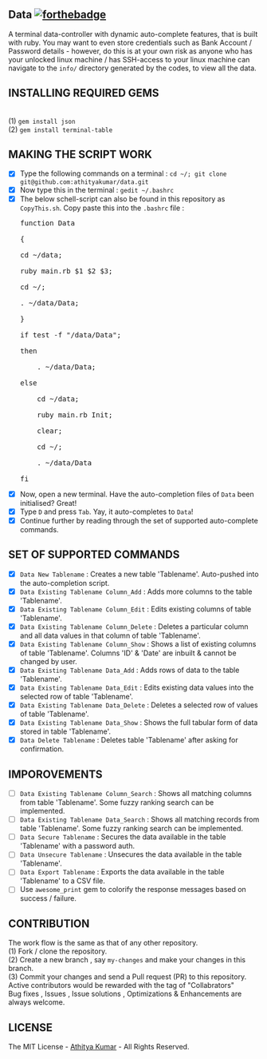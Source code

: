 Data [![forthebadge](http://forthebadge.com/images/badges/built-with-ruby.svg)](http://forthebadge.com)
----
A terminal data-controller with dynamic auto-complete features, that is built with ruby. You may want to even store credentials such as Bank Account / Password details - however, do this is at your own risk as anyone who has your unlocked linux machine / has SSH-access to your linux machine can navigate to the `info/` directory generated by the codes, to view all the data. 

INSTALLING REQUIRED GEMS
------------------------
<br> (1) `gem install json` 
<br> (2) `gem install terminal-table`

MAKING THE SCRIPT WORK
----------------------
- [x] Type the following commands on a terminal : `cd ~/; git clone git@github.com:athityakumar/data.git`
- [x] Now type this in the terminal : `gedit ~/.bashrc`
- [x] The below schell-script can also be found in this repository as `CopyThis.sh`. Copy paste this into the `.bashrc` file :  
  <pre>function Data 
  <br>{ 
  <br>cd ~/data; 
  <br>ruby main.rb $1 $2 $3;
  <br>cd ~/;
  <br>. ~/data/Data; 
  <br>}
  <br>if test -f "/data/Data"; 
  <br>then
  <br>    . ~/data/Data;
  <br>else
  <br>    cd ~/data;
  <br>    ruby main.rb Init;
  <br>    clear;
  <br>    cd ~/;
  <br>    . ~/data/Data
  <br>fi
  </pre>
- [x] Now, open a new terminal. Have the auto-completion files of `Data` been initialised? Great!
- [x] Type `D` and press `Tab`. Yay, it auto-completes to `Data`!  
- [x] Continue further by reading through the set of supported auto-complete commands.

SET OF SUPPORTED COMMANDS
-------------------------

- [x] `Data New Tablename` : Creates a new table 'Tablename'. Auto-pushed into the auto-completion script.
- [x] `Data Existing Tablename Column_Add` : Adds more columns to the table 'Tablename'.
- [x] `Data Existing Tablename Column_Edit` : Edits existing columns of table 'Tablename'.
- [x] `Data Existing Tablename Column_Delete` : Deletes a particular column and all data values in that column of table 'Tablename'.
- [x] `Data Existing Tablename Column_Show` : Shows a list of existing columns of table 'Tablename'. Columns 'ID' & 'Date' are inbuilt & cannot be changed by user.
- [x] `Data Existing Tablename Data_Add` : Adds rows of data to the table 'Tablename'.
- [x] `Data Existing Tablename Data_Edit` : Edits existing data values into the selected row of table 'Tablename'.
- [x] `Data Existing Tablename Data_Delete` : Deletes a selected row of values of table 'Tablename'. 
- [x] `Data Existing Tablename Data_Show` : Shows the full tabular form of data stored in table 'Tablename'.
- [x] `Data Delete Tablename` : Deletes table 'Tablename' after asking for confirmation.

IMPOROVEMENTS
-------------

- [ ] `Data Existing Tablename Column_Search` : Shows all matching columns from table 'Tablename'. Some fuzzy ranking search can be implemented.  
- [ ] `Data Existing Tablename Data_Search` : Shows all matching records from table 'Tablename'. Some fuzzy ranking search can be implemented.
- [ ] `Data Secure Tablename` : Secures the data available in the table 'Tablename' with a password auth.
- [ ] `Data Unsecure Tablename` : Unsecures the data available in the table 'Tablename'.
- [ ] `Data Export Tablename` : Exports the data available in the table 'Tablename' to a CSV file.
- [ ] Use `awesome_print` gem to colorify the response messages based on success / failure.

CONTRIBUTION
------------
The work flow is the same as that of any other repository. 
<br> (1) Fork / clone the repository.
<br> (2) Create a new branch , say `my-changes` and make your changes in this branch.
<br> (3) Commit your changes and send a Pull request (PR) to this repository.
<br> Active contributors would be rewarded with the tag of "Collabrators"
<br> Bug fixes , Issues , Issue solutions , Optimizations & Enhancements are always welcome.

LICENSE
-------
The MIT License - [Athitya Kumar](http://github.com/athityakumar) - All Rights Reserved.

